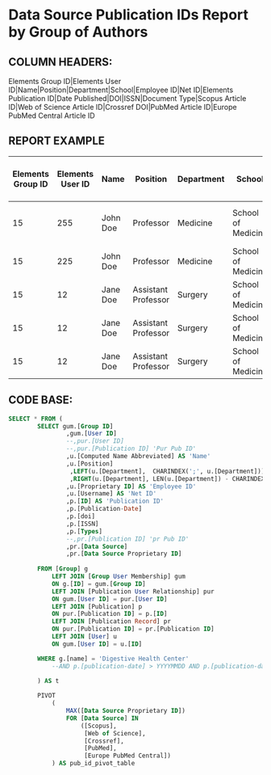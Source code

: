# Data Source Publication IDs Report by Group of Authors

## COLUMN HEADERS: 
Elements Group ID|Elements User ID|Name|Position|Department|School|Employee ID|Net ID|Elements Publication ID|Date Published|DOI|ISSN|Document Type|Scopus Article ID|Web of Science Article ID|Crossref DOI|PubMed Article ID|Europe PubMed Central Article ID

## REPORT EXAMPLE 

| Elements Group ID | Elements User ID | Name     | Position            | Department | School             | Employee ID | Net ID | Elements Publication ID | Date Published | DOI                 | ISSN      | Document Type                          | Scopus Article ID  | Web of Science Article ID | Crossref DOI                 | PubMed Article ID | Europe PubMed Central Article ID |
|-------------------|------------------|----------|---------------------|------------|--------------------|-------------|--------|-------------------------|----------------|---------------------|-----------|----------------------------------------|--------------------|---------------------------|------------------------------|-------------------|----------------------------------|
| 15                | 255              | John Doe | Professor           | Medicine   | School of Medicine | 12345       | jad222 | 30270                   | 20160201       | 10.1038/ajg.2016.13 | 0002-9270 | Editorial Material, Editorial, Journal | 2-s2.0-84962296723 | WOS:000375399500019       | 10.1038/ajg.2016.13          | 26882945          | MED:26882945                     |
| 15                | 225              | John Doe | Professor           | Medicine   | School of Medicine | 12345       | jad222 | 23451                   | 20140222       | 10.9392/0000        | 0002-2345 | Journal Article                        | 2-s2.0-84942605114 | WOS:000369592700010       | 10.1097/MOG.0000000000000187 | 26039725          | MED:26039725                     |
| 15                | 12               | Jane Doe | Assistant Professor | Surgery    | School of Medicine | 23456       | jdd123 | 23451                   | 20140222       | 10.9392/0000        | 0002-2345 | Journal Article                        | 2-s2.0-84942605114 | WOS:000369592700010       | 10.1097/MOG.0000000000000187 | 26039725          | MED:26039725                     |
| 15                | 12               | Jane Doe | Assistant Professor | Surgery    | School of Medicine | 23456       | jdd123 | 89076                   | 20150901       | 10.1111/nmo.12613   | 1350-1925 | Article, Journal                       | 2-s2.0-84939774880 | WOS:000364747900005       | 10.1111/nmo.12613            | 26088614          | MED:26088614                     |
| 15                | 12               | Jane Doe | Assistant Professor | Surgery    | School of Medicine | 23456       | jdd123 | 12345                   | 20150901       | 10.1111/apt.13324   | 0269-2813 | Review, Journal                        | 2-s2.0-84939562887 | WOS:000359855900002       | 10.1111/apt.13324            | 26177572          | MED:26177572                     |

## CODE BASE:
~~~sql
SELECT * FROM (
		SELECT gum.[Group ID]
				,gum.[User ID]
				--,pur.[User ID]
				--,pur.[Publication ID] 'Pur Pub ID'
				,u.[Computed Name Abbreviated] AS 'Name'
				,u.[Position] 
				 ,LEFT(u.[Department],  CHARINDEX(';', u.[Department])) AS 'Department' 
				 ,RIGHT(u.[Department], LEN(u.[Department]) - CHARINDEX(';', u.[Department])) AS 'School'
				,u.[Proprietary ID] AS 'Employee ID'
				,u.[Username] AS 'Net ID'
				,p.[ID] AS 'Publication ID'
				,p.[Publication-Date]
				,p.[doi]
				,p.[ISSN]
				,p.[Types]
				--,pr.[Publication ID] 'pr Pub ID' 
				,pr.[Data Source]
				,pr.[Data Source Proprietary ID]
				
		FROM [Group] g
			LEFT JOIN [Group User Membership] gum
			ON g.[ID] = gum.[Group ID]
			LEFT JOIN [Publication User Relationship] pur
			ON gum.[User ID] = pur.[User ID]
			LEFT JOIN [Publication] p
			ON pur.[Publication ID] = p.[ID]
			LEFT JOIN [Publication Record] pr
			ON pur.[Publication ID] = pr.[Publication ID]
			LEFT JOIN [User] u
			ON gum.[User ID] = u.[ID]

		WHERE g.[name] = 'Digestive Health Center'
			--AND p.[publication-date] > YYYYMMDD AND p.[publication-date] <= YYYYMMDD
						
		) AS t

		PIVOT 
			(
				MAX([Data Source Proprietary ID])
				FOR [Data Source] IN
					([Scopus],
					 [Web of Science],
					 [Crossref],
					 [PubMed], 
					 [Europe PubMed Central])
			) AS pub_id_pivot_table